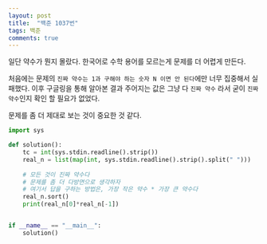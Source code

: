 ```yaml
---
layout: post
title:  "백준 1037번"
tags: 백준
comments: true
---
```


일단 약수가 뭔지 몰랐다. 한국어로 수학 용어를 모르는게 문제를 더 어렵게 만든다.

처음에는 문제의 `진짜 약수는 1과 구해야 하는 숫자 N 이면 안 된다`에만 너무 집중해서 실패했다. 이후 구글링을 통해 알아본 결과 주어지는 값은 그냥 다 `진짜 약수` 라서 굳이 `진짜 약수`인지 확인 할 필요가 없었다.

문제를 좀 더 제대로 보는 것이 중요한 것 같다.

```python
import sys

def solution():
    tc = int(sys.stdin.readline().strip())
    real_n = list(map(int, sys.stdin.readline().strip().split(" ")))
    
    # 모든 것이 진짜 약수다
    # 문제를 좀 더 다방면으로 생각하자
    # 여기서 답을 구하는 방법은, 가장 작은 약수 * 가장 큰 약수다
    real_n.sort()
    print(real_n[0]*real_n[-1])


if __name__ == "__main__":
    solution()
```